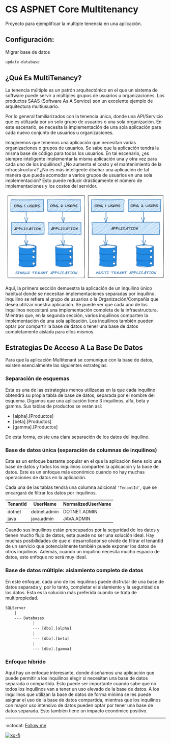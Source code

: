 # CS ASPNET Core Multitenancy

Proyecto para ejemplificar la multiple tenencia en una aplicación.

## Configuración:

Migrar base de datos

```bash
update-database
```

## ¿Qué Es MultiTenancy?

La tenencia múltiple es un patrón arquitectónico en el que un sistema de software puede servir a múltiples grupos de usuarios u organizaciones. Los productos SAAS (Software As A Service) son un excelente ejemplo de arquitectura multiusuario.

Por lo general familiarizados con la tenencia única, donde una API/Servicio que es utilizada por un solo grupo de usuarios o una sola organización. En este escenario, se necesita la implementación de una sola aplicación para cada nuevo conjunto de usuarios u organizaciones.

Imaginemos que tenemos una aplicación que necesitan varias organizaciones o grupos de usuarios. Se sabe que la aplicación tendrá la misma base de código para todos los usuarios. En tal escenario, ¿es siempre inteligente implementar la misma aplicación una y otra vez para cada uno de los inquilinos? ¿No aumenta el costo y el mantenimiento de la infraestructura? ¿No es más inteligente diseñar una aplicación de tal manera que pueda acomodar a varios grupos de usuarios en una sola implementación? Esto puede reducir drásticamente el número de implementaciones y los costos del servidor.

![Diagrama](./multi-tenance.png)

Aquí, la primera sección demuestra la aplicación de un inquilino único habitual donde se necesitan implementaciones separadas por inquilino. Inquilino se refiere al grupo de usuarios o la Organización/Compañía que desea utilizar nuestra aplicación. Se puede ver que cada uno de los inquilinos necesitará una implementación completa de la infraestructura.
Mientras que, en la segunda sección, varios inquilinos comparten la implementación de una sola aplicación. Los inquilinos también pueden optar por compartir la base de datos o tener una base de datos completamente aislada para ellos mismos.

## Estrategias De Acceso A La Base De Datos

Para que la aplicación Multitenant se comunique con la base de datos, existen esencialmente las siguientes estrategias.

### Separación de esquemas

Esta es una de las estrategias menos utilizadas en la que cada inquilino obtendrá su propia tabla de base de datos, separada por el nombre del esquema. Digamos que una aplicación tiene 3 inquilinos, alfa, beta y gamma. Sus tablas de productos se verán así:

- [alpha].[Productos]
- [beta].[Productos]
- [gamma].[Productos]

De esta forma, existe una clara separación de los datos del inquilino.

### Base de datos única (separación de columnas de inquilinos)

Este es un enfoque bastante popular en el que la aplicación tiene solo una base de datos y todos los inquilinos comparten la aplicación y la base de datos. Este es un enfoque más económico cuando no hay muchas operaciones de datos en la aplicación.

Cada una de las tablas tendrá una columna adicional `'TenantId'`, que se encargará de filtrar los datos por inquilinos.

TenantId | UserName | NormalizedUserName
--- | --- | ---
dotnet | dotnet.admin | DOTNET.ADMIN
java | java.admin | JAVA.ADMIN

Cuando sus inquilinos están preocupados por la seguridad de los datos y tienen mucho flujo de datos, esta puede no ser una solución ideal. Hay muchas posibilidades de que el desarrollador se olvide de filtrar el tenantId de un servicio que potencialmente también puede exponer los datos de otros inquilinos. Además, cuando un inquilino necesita mucho espacio de datos, este enfoque no será muy ideal.

### Base de datos múltiple: aislamiento completo de datos

En este enfoque, cada uno de los inquilinos puede disfrutar de una base de datos separada y, por lo tanto, completar el aislamiento y la seguridad de los datos. Esta es la solución más preferida cuando se trata de multipropiedad.

```text
SQLServer  
    |  
    --- Databases  
            |  
            --- [dbo].[alpha]  
            |  
            --- [dbo].[beta]  
            |  
            --- [dbo].[gamma]  
```

### Enfoque híbrido

Aquí hay un enfoque interesante, donde diseñamos una aplicación que puede permitir a los inquilinos elegir si necesitan una base de datos separada o compartida. Esto puede ser importante cuando sabe que no todos los inquilinos van a tener un uso elevado de la base de datos. A los inquilinos que utilizan la base de datos de forma mínima se les puede asignar el uso de la base de datos compartida, mientras que los inquilinos con mayor uso intensivo de datos pueden optar por tener una base de datos separada. Esto también tiene un impacto económico positivo.

---

:octocat: [Follow me](https://github.com/FernandoCalmet)

[![ko-fi](https://www.ko-fi.com/img/githubbutton_sm.svg)](https://ko-fi.com/T6T41JKMI)